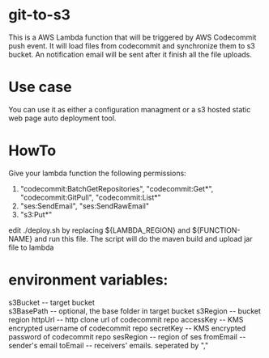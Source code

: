 # git-to-s3
This is a AWS Lambda function that will be triggered by AWS Codecommit push event. It will load files from codecommit and synchronize them to s3 bucket. An notification email will be sent after it finish all the file uploads.

# Use case
You can use it as either a configuration managment or a s3 hosted static web page auto deployment tool. 

# HowTo
Give your lambda function the following permissions:
1. "codecommit:BatchGetRepositories",
   "codecommit:Get*",
   "codecommit:GitPull",
   "codecommit:List*"
2. "ses:SendEmail",
   "ses:SendRawEmail"
3. "s3:Put*"

edit ./deploy.sh by replacing ${LAMBDA_REGION} and ${FUNCTION-NAME} and run this file. The script will do the maven build and upload jar file to lambda

# environment variables: 
s3Bucket -- target bucket  
s3BasePath -- optional, the base folder in target bucket
s3Region -- bucket region
httpUrl -- http clone url of codecommit repo
accessKey -- KMS encrypted username of codecommit repo
secretKey -- KMS encrypted password of codecommit repo
sesRegion -- region of ses
fromEmail -- sender's email
toEmail -- receivers' emails. seperated by ","